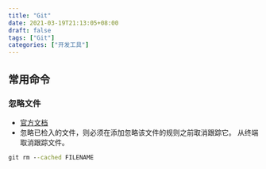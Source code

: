 ```yaml
---
title: "Git"
date: 2021-03-19T21:13:05+08:00
draft: false
tags: ["Git"]
categories: ["开发工具"]
---
```


## 常用命令

### 忽略文件

- [官方文档](https://docs.github.com/cn/github/using-git/ignoring-files)
- 忽略已检入的文件，则必须在添加忽略该文件的规则之前取消跟踪它。 从终端取消跟踪文件。

```cmd
git rm --cached FILENAME
```

